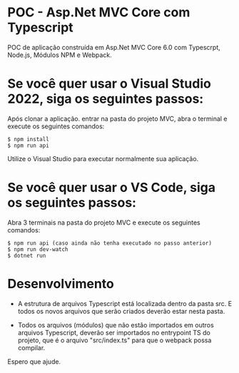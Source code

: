 # POC - Asp.Net MVC Core com Typescript


POC de aplicação construída em Asp.Net MVC Core 6.0 com Typescrpt, Node.js, Módulos NPM e Webpack.

# Se você quer usar o Visual Studio 2022, siga os seguintes passos:

Após clonar a aplicação. entrar na pasta do projeto MVC, abra o terminal e execute os seguintes comandos:

    $ npm install
    $ npm run api

Utilize o Visual Studio para executar normalmente sua aplicação.


# Se você quer usar o VS Code, siga os seguintes passos:

Abra 3 terminais na pasta do projeto MVC e execute os seguintes comandos:

    $ npm run api (caso ainda não tenha executado no passo anterior)
    $ npm run dev-watch
    $ dotnet run

# Desenvolvimento

- A estrutura de arquivos Typescript está localizada dentro da pasta src. E todos os novos arquivos que serão criados deverão estar nesta pasta.

- Todos os arquivos (módulos) que não estão importados em outros arquivos Typescript, deverão ser importados no entrypoint TS do projeto, que é o arquivo "src/index.ts" para que o webpack possa compilar.


Espero que ajude.
